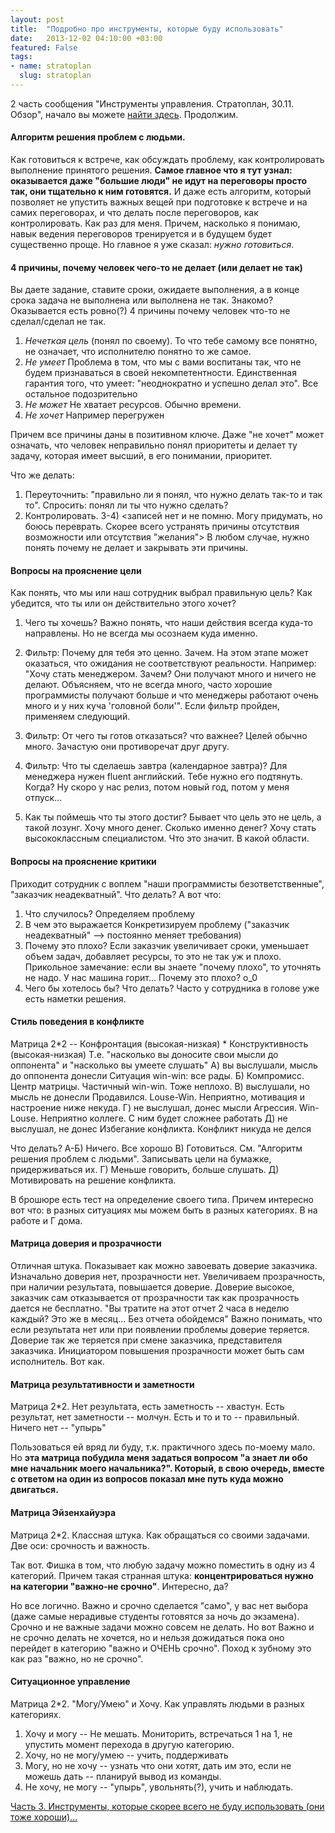 ```yaml
---
layout: post
title:  "Подробно про инструменты, которые буду использовать"
date:   2013-12-02 04:10:00 +03:00
featured: False
tags: 
- name: stratoplan
  slug: stratoplan
---
```

2 часть сообщения "Инструменты управления. Стратоплан, 30.11. Обзор", начало вы можете [найти здесь](http://kavaleu.ru/blog/12-instrumenty-upravleniya-stratoplan-3011-obzor/). Продолжим.

#### Алгоритм решения проблем с людьми. ####
Как готовиться к встрече, как обсуждать проблему, как контролировать выполнение принятого решения.
**Самое главное что я тут узнал: оказывается даже "большие люди" не идут на переговоры просто так, они тщательно к ним готовятся.** И даже есть алгоритм, который позволяет не упустить важных вещей при подготовке к встрече и на самих переговорах, и что делать после переговоров, как контролировать. Как раз для меня. Причем, насколько я понимаю, навык ведения переговоров тренируется и в будущем будет существенно проще. Но главное я уже сказал: *нужно готовиться*.

#### 4 причины, почему человек чего-то не делает (или делает не так) ####
Вы даете задание, ставите сроки, ожидаете выполнения, а в конце срока задача не выполнена или выполнена не так. Знакомо? Оказывается есть ровно(?) 4 причины почему человек что-то не сделал/сделал не так.

1) *Нечеткая цель* (понял по своему).
То что тебе самому все понятно, не означает, что исполнителю понятно то же самое.
2) *Не умеет*
Проблема в том, что мы с вами воспитаны так, что не будем признаваться в своей некомпетентности.
Единственная гарантия того, что умеет: "неоднократно и успешно делал это". Все остальное подозрительно
3) *Не может*
Не хватает ресурсов. Обычно времени. 
4) *Не хочет*
Например перегружен

Причем все причины даны в позитивном ключе. Даже "не хочет" может означать, что человек неправильно понял приоритеты и делает ту задачу, которая имеет высший, в его понимании, приоритет.

Что же делать:
1) Переуточнить: "правильно ли я понял, что нужно делать так-то и так то". Спросить: понял ли ты что нужно сделать?
2) Контролировать. 
3-4) <записей нет и не помню. Могу придумать, но боюсь переврать. Скорее всего устранять причины отсутствия возможности или отсутствия "желания">
В любом случае, нужно понять почему не делает и закрывать эти причины.

#### Вопросы на прояснение цели ####
Как понять, что мы или наш сотрудник выбрал правильную цель? Как убедится, что ты или он действительно этого хочет?

1) Чего ты хочешь?
Важно понять, что наши действия всегда куда-то направлены. Но не всегда мы осознаем куда именно.

2) Фильтр: Почему для тебя это ценно. Зачем.
На этом этапе может оказаться, что ожидания не соответствуют реальности. Например: "Хочу стать менеджером. Зачем? Они получают много и ничего не делают. Объясняем, что не всегда много, часто хорошие программисты получают больше и что менеджеры работают очень много и у них куча 'головной боли'".
Если фильтр пройден, применяем следующий.

3) Фильтр: От чего ты готов отказаться? что важнее?
Целей обычно много. Зачастую они противоречат друг другу.

4) Фильтр: Что ты сделаешь завтра (календарное завтра)?
Для менеджера нужен fluent английский. Тебе нужно его подтянуть. Когда?
Ну скоро у нас релиз, потом новый год, потом у меня отпуск...

5) Как ты поймешь что ты этого достиг?
Бывает что цель это не цель, а такой лозунг. 
Хочу много денег. Сколько именно денег? 
Хочу стать высококлассным специалистом. Что это значит. В какой области.

#### Вопросы на прояснение критики ####
Приходит сотрудник с воплем "наши программисты безответственные", "заказчик неадекватный". Что делать? А вот что:

1) Что случилось?
Определяем проблему
2) В чем это выражается
Конкретизируем проблему ("заказчик неадекватный" --> постоянно меняет требования)
3) Почему это плохо?
Если заказчик увеличивает сроки, уменьшает объем задач, добавляет ресурсы, то это не так уж и плохо.
Прикольное замечание: если вы знаете "почему плохо", то уточнять не надо. 
У нас машина горит... Почему это плохо? о_0
4) Чего бы хотелось бы? Что делать?
Часто у сотрудника в голове уже есть наметки решения. 

#### Стиль поведения в конфликте ####
Матрица 2*2 -- Конфронтация (высокая-низкая) * Конструктивность (высокая-низкая)
Т.е. "насколько вы доносите свои мысли до оппонента" и "насколько вы умеете слушать"
А) вы выслушали, мысль до оппонента донесли
Ситуация win-win: все рады.
Б) Компромисс. Центр матрицы. 
Частичный win-win. Тоже неплохо.
В) выслушали, но мысль не донесли
Продавился. Louse-Win. Неприятно, мотивация и настроение ниже некуда.
Г) не выслушал, донес мысли
Агрессия. Win-Louse. Неприятно коллеге. С ним будет сложнее работать
Д) не выслушал, не донес
Избегание конфликта. Конфликт никуда не делся

Что делать?
А-Б) Ничего. Все хорошо
В) Готовиться. См. "Алгоритм решения проблем с людьми". Записывать цели на бумажке, придерживаться их.
Г) Меньше говорить, больше слушать.
Д) Мотивировать на решение конфликта.

В брошюре есть тест на определение своего типа.
Причем интересно вот что: в разных ситуациях мы можем быть в разных категориях. В на работе и Г дома.

#### Матрица доверия и прозрачности ####
Отличная штука. Показывает как можно завоевать доверие заказчика. 
Изначально доверия нет, прозрачности нет. Увеличиваем прозрачность, при наличии результата, повышается доверие. Доверие высокое, заказчик сам отказывается от прозрачности так как прозрачность дается не бесплатно. "Вы тратите на этот отчет 2 часа в неделю каждый? Это же в месяц... Без отчета обойдемся"
Важно понимать, что если результата нет или при появлении проблемы доверие теряется. Доверие так же теряется при смене заказчика, представителя заказчика.
Инициатором повышения прозрачности может быть сам исполнитель. Вот как.

#### Матрица результативности и заметности ####
Матрица 2*2. 
Нет результата, есть заметность -- хвастун.
Есть результат, нет заметности -- молчун.
Есть и то и то -- правильный.
Ничего нет -- "упырь"

Пользоваться ей вряд ли буду, т.к. практичного здесь по-моему мало. Но **эта матрица побудила меня задаться вопросом "а знает ли обо мне начальник моего начальника?". Который, в свою очередь, вместе с ответом на один из вопросов показал мне путь куда можно двигаться.**

#### Матрица Эйзенхайуэра ####
Матрица 2*2. Классная штука. Как обращаться со своими задачами. Две оси: срочность и важность.

Так вот. Фишка в том, что любую задачу можно поместить в одну из 4 категорий.
Причем такая странная штука: **концентрироваться нужно на категории "важно-не срочно"**. Интересно, да?

Но все логично. Важно и срочно сделается "само", у вас нет выбора (даже самые нерадивые студенты готовятся за ночь до экзамена). Срочно и не важные задачи можно совсем не делать. Но вот Важно и не срочно делать не хочется, но и нельзя дожидаться пока оно перейдет в категорию "важно и ОЧЕНЬ срочно". 
Поход к зубному это как раз "важно, но не срочно".

#### Ситуационное управление ####
Матрица 2*2. "Могу/Умею" и Хочу. Как управлять людьми в разных категориях.

1) Хочу и могу -- Не мешать. Мониторить, встречаться 1 на 1, не упустить момент перехода в другую категорию.
2) Хочу, но не могу/умею -- учить, поддерживать
3) Могу, но не хочу -- узнать что они хотят, дать им это, если не можешь дать -- планируй вывод из команды.
4) Не хочу, не могу -- "упырь", увольнять(?), учить и наблюдать.

[Часть 3. Инструменты, которые скорее всего не буду использовать (они тоже хороши)...](http://kavaleu.ru/blog/14-instrumenty-kotorye-skoree-vsego-ne-budu-ispolzova/)

